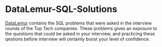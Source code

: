 # DataLemur-SQL-Solutions

[DataLemur](https://datalemur.com?referralCode=qG2AzGVh) contains the SQL problems that were asked in the interview rounds of the Top Tech companies. These problems gives an exposure to the questions that could be asked in your interview, and practicing these qestions before interview will certainly boost your level of confidence.

